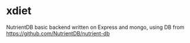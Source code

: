 # xdiet
NutrientDB basic backend written on Express and mongo, using DB from https://github.com/NutrientDB/nutrient-db
